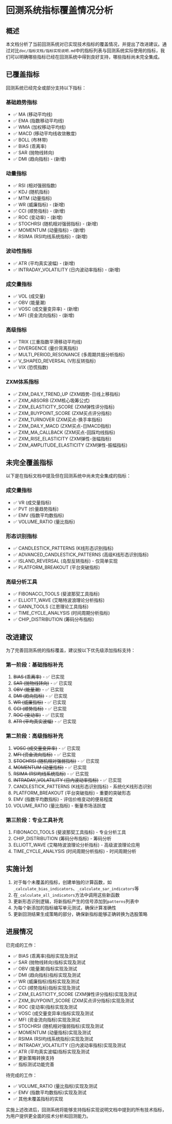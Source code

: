 # 回测系统指标覆盖情况分析

## 概述

本文档分析了当前回测系统对已实现技术指标的覆盖情况，并提出了改进建议。通过对比`doc/指标文档/指标实现说明.md`中的指标列表与回测系统实际使用的指标，我们可以明确哪些指标已经在回测系统中得到良好支持，哪些指标尚未完全集成。

## 已覆盖指标

回测系统已经完全或部分支持以下指标：

### 基础趋势指标
- ✅ MA (移动平均线)
- ✅ EMA (指数移动平均线)
- ✅ WMA (加权移动平均线)
- ✅ MACD (移动平均线收敛散度)
- ✅ BOLL (布林带)
- ✅ BIAS (乖离率)
- ✅ SAR (抛物线转向)
- ✅ DMI (趋向指标) - (新增)

### 动量指标
- ✅ RSI (相对强弱指数)
- ✅ KDJ (随机指标)
- ✅ MTM (动量指标)
- ✅ WR (威廉指标) - (新增)
- ✅ CCI (顺势指标) - (新增)
- ✅ ROC (变动率) - (新增)
- ✅ STOCHRSI (随机相对强弱指标) - (新增)
- ✅ MOMENTUM (动量指标) - (新增)
- ✅ RSIMA (RSI均线系统指标) - (新增)

### 波动性指标
- ✅ ATR (平均真实波幅) - (新增)
- ✅ INTRADAY_VOLATILITY (日内波动率指标) - (新增)

### 成交量指标
- ✅ VOL (成交量)
- ✅ OBV (能量潮)
- ✅ VOSC (成交量变异率) - (新增)
- ✅ MFI (资金流向指标) - (新增)

### 高级指标
- ✅ TRIX (三重指数平滑移动平均线)
- ✅ DIVERGENCE (量价背离指标)
- ✅ MULTI_PERIOD_RESONANCE (多周期共振分析指标)
- ✅ V_SHAPED_REVERSAL (V形反转指标)
- ✅ VIX (恐慌指数)

### ZXM体系指标
- ✅ ZXM_DAILY_TREND_UP (ZXM趋势-日线上移指标)
- ✅ ZXM_ABSORB (ZXM核心吸筹公式)
- ✅ ZXM_ELASTICITY_SCORE (ZXM弹性评分指标)
- ✅ ZXM_BUYPOINT_SCORE (ZXM买点评分指标)
- ✅ ZXM_TURNOVER (ZXM买点-换手率指标)
- ✅ ZXM_DAILY_MACD (ZXM买点-日MACD指标)
- ✅ ZXM_MA_CALLBACK (ZXM买点-回踩均线指标)
- ✅ ZXM_RISE_ELASTICITY (ZXM弹性-涨幅指标)
- ✅ ZXM_AMPLITUDE_ELASTICITY (ZXM弹性-振幅指标)

## 未完全覆盖指标

以下是在指标文档中提及但在回测系统中尚未完全集成的指标：

### 成交量指标
- ✅ VR (成交量指标)
- ✅ PVT (价量趋势指标)
- ✅ EMV (指数平均数指标)
- ✅ VOLUME_RATIO (量比指标)

### 形态识别指标
- ✅ CANDLESTICK_PATTERNS (K线形态识别指标)
- ✅ ADVANCED_CANDLESTICK_PATTERNS (高级K线形态识别指标)
- ✅ ISLAND_REVERSAL (岛型反转指标) - 仅简单实现
- ✅ PLATFORM_BREAKOUT (平台突破指标)

### 高级分析工具
- ✅ FIBONACCI_TOOLS (斐波那契工具指标)
- ✅ ELLIOTT_WAVE (艾略特波浪理论分析指标)
- ✅ GANN_TOOLS (江恩理论工具指标)
- ✅ TIME_CYCLE_ANALYSIS (时间周期分析指标)
- ✅ CHIP_DISTRIBUTION (筹码分布指标)

## 改进建议

为了完善回测系统的指标覆盖，建议按以下优先级添加指标支持：

### 第一阶段：基础指标补充
1. ~~BIAS (乖离率)~~ - ✅ 已实现
2. ~~SAR (抛物线转向)~~ - ✅ 已实现
3. ~~OBV (能量潮)~~ - ✅ 已实现
4. ~~DMI (趋向指标)~~ - ✅ 已实现
5. ~~WR (威廉指标)~~ - ✅ 已实现
6. ~~CCI (顺势指标)~~ - ✅ 已实现
7. ~~ROC (变动率)~~ - ✅ 已实现
8. ~~ATR (平均真实波幅)~~ - ✅ 已实现

### 第二阶段：高级指标补充
1. ~~VOSC (成交量变异率)~~ - ✅ 已实现
2. ~~MFI (资金流向指标)~~ - ✅ 已实现
3. ~~STOCHRSI (随机相对强弱指标)~~ - ✅ 已实现
4. ~~MOMENTUM (动量指标)~~ - ✅ 已实现
5. ~~RSIMA (RSI均线系统指标)~~ - ✅ 已实现
6. ~~INTRADAY_VOLATILITY (日内波动率指标)~~ - ✅ 已实现
7. CANDLESTICK_PATTERNS (K线形态识别指标) - 系统化K线形态识别
8. PLATFORM_BREAKOUT (平台突破指标) - 重要的突破形态
9. EMV (指数平均数指标) - 评估价格变动的便易程度
10. VOLUME_RATIO (量比指标) - 衡量市场活跃度

### 第三阶段：专业工具补充
1. FIBONACCI_TOOLS (斐波那契工具指标) - 专业分析工具
2. CHIP_DISTRIBUTION (筹码分布指标) - 筹码分析
3. ELLIOTT_WAVE (艾略特波浪理论分析指标) - 高级波浪理论应用
4. TIME_CYCLE_ANALYSIS (时间周期分析指标) - 时间周期分析

## 实施计划

1. 对于每个未覆盖的指标，创建单独的计算函数，如`_calculate_bias_indicators`、`_calculate_sar_indicators`等
2. 在`_calculate_all_indicators`方法中调用这些新函数
3. 更新形态识别逻辑，将新指标产生的信号添加到`patterns`列表中
4. 为每个新添加的指标编写单元测试，确保计算准确性
5. 更新回测结果生成策略的部分，确保新指标能够正确转换为选股策略

## 进展情况

已完成的工作：
- ✅ BIAS (乖离率)指标实现及测试
- ✅ SAR (抛物线转向)指标实现及测试
- ✅ OBV (能量潮)指标实现及测试
- ✅ DMI (趋向指标)指标实现及测试
- ✅ WR (威廉指标)指标实现及测试
- ✅ CCI (顺势指标)指标实现及测试
- ✅ ZXM_ELASTICITY_SCORE (ZXM弹性评分指标)实现及测试
- ✅ ZXM_BUYPOINT_SCORE (ZXM买点评分指标)实现及测试
- ✅ ROC (变动率)指标实现及测试
- ✅ VOSC (成交量变异率)指标实现及测试
- ✅ MFI (资金流向指标)实现及测试
- ✅ STOCHRSI (随机相对强弱指标)实现及测试
- ✅ MOMENTUM (动量指标)实现及测试
- ✅ RSIMA (RSI均线系统指标)实现及测试
- ✅ INTRADAY_VOLATILITY (日内波动率指标)实现及测试
- ✅ ATR (平均真实波幅)指标实现及测试
- ✅ 更新策略转换支持
- ✅ 指标测试功能完善

待完成的工作：
- ✅ VOLUME_RATIO (量比指标)实现及测试
- ✅ EMV (指数平均数指标)实现及测试
- ✅ 其他未覆盖指标的实现

实施上述改进后，回测系统将能够支持指标实现说明文档中提到的所有技术指标，为用户提供更全面的技术分析和回测能力。 